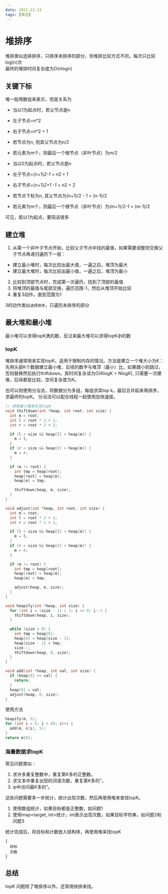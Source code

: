 ```yaml
---
date: 2021-12-13
tags: [算法]
---
```


# 堆排序

堆排类似选择排序，只排序未排序的部分，但堆排比较方式不同，每次只比较log(n)次  
最终的堆排时间复杂度为O(nlogn)

## 关键下标

堆一般用数组来表示，但是关系为

* 当以1为起点时，若父节点是n
- 左子节点=n*2
- 右子节点=n*2 + 1

- 若节点为n, 则其父节点为n/2
- 若元素为m个，则最后一个根节点（非叶节点）为m/2

* 当以0为起点时，若父节点是n
- 左子节点=(n+1)*2-1 = n*2 + 1
- 右子节点=(n+1)*2+1 -1 = n*2 + 2

- 若节点下标为n, 其父节点为(n+1)/2 - 1 = (n-1)/2
- 若元素为m个，则最后一个根节点（非叶节点）为(m+1)/2-1 = (m-1)/2

可见，若以1为起点，要简洁很多

## 建立堆

1. 从第一个非叶子节点开始，比较父子节点中找的最值，如果需要调整则交换父子节点再递归遍历下一层：
* 建立最小堆时，每次比较出最大值，一遍之后，堆顶为最大
* 建立最大堆时，每次比较出最小值，一遍之后，堆顶为最小
2. 比较到顶部节点时，完成第一次遍历，找到了顶部的最值
3. 将堆顶的最值与尾部交换，遍历范围-1，然后从堆顶开始比较
4. 重复3动作，直到范围为1

3的动作类似`选择排序`，只遍历未排序的部分


## 最大堆和最小堆

最小堆可以求得topK**大**的数，反过来最大堆可以求得topK**小**的数

### topK

堆排序通常用来实现topK，适用于限制内存的情况。方法是建立一个堆大小为K： 先用头部K个数据建立最小堆，后续的数字与堆顶（最小）比，如果跟小则跳过，否则替换然后执行thiftdown。其时间复杂读为O)KlogK + NlogK), 只需要一次建堆，后续都是比较。空间复杂度为K。

也可以则使用分治法，将数据分为多组，每组求其top k。最后合并起来再排序，求最终的topK。 分治法可以配合线程一起使用加快速度。


```c
// 使用最小堆来实现topK
void thiftdown(int *heap, int root, int size) {
  int m = root;
  int l = root * 2 + 1;
  int r = root * 2 + 2;

  if (l < size && heap[l] > heap[m]) {
    m = l;
  }
  if (r < size && heap[r] > heap[m]) {
    m = r;
  }

  if (m != root) {
    int tmp = heap[root];
    heap[root] = heap[m];
    heap[m] = tmp;

    thiftdown(heap, m, size);
  }
}

void adjust(int *heap, int root, int size) {
  int m = root;
  int l = root * 2 + 1;
  int r = root * 2 + 2;

  if (l < size && heap[l] < heap[m]) {
    m = l;
  }
  if (r < size && heap[r] < heap[m]) {
    m = r;
  }

  if (m != root) {
    int tmp = heap[root];
    heap[root] = heap[m];
    heap[m] = tmp;

    adjust(heap, m, size);
  }
}

void heapify(int *heap, int size) {
  for (int i = (size - 1) / 2; i >= 0; i--) {
    thiftdown(heap, i, size);
  }

  while (size > 0) {
    int tmp = heap[0];
    heap[0] = heap[size - 1];
    heap[size - 1] = tmp;
    size--;
    thiftdown(heap, 0, size);
  }
}

void add(int *heap, int val, int size) {
  if (heap[0] >= val) {
    return;
  }
  heap[0] = val;
  adjust(heap, 0, size);
}

```

使用方法
```c
heapify(m, 5);
for (int i = 5; i < 49; i++) {
  add(m, n[i], 5);
}
return m[0];
```

### 海量数据求topK

常见问题类似：
1. 求许多重复整数中，重复第K多的正整数。
2. 求文本中重复出现的词语次数，重复第K多的”，
3. ip中访问最K多的”。

这些问题需要多一步统计，统计出现次数，然后再使用堆来查找topK。

1. 使用数组统计，如果目标都是正整数，如问题1
2. 使用map<target, int>统计，int表示出现次数，如果目标字符串，如问题2和问题3

统计完成后，将目标和计数放入结构体，再使用堆来找topK
```
{
  目标
  次数
}
```

## 总结

topK 问题除了堆排序以外，还常用快排来找。